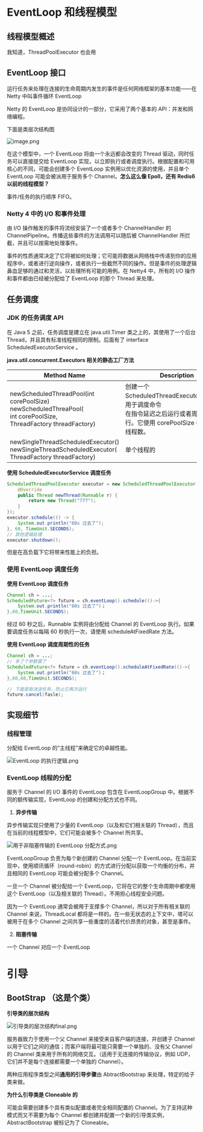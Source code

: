 # EventLoop 和线程模型

## 线程模型概述

我知道，ThreadPoolExecutor 也会用

## EventLoop 接口

运行任务来处理在连接的生命周期内发生的事件是任何网络框架的基本功能——在 Netty 中叫事件循环 EventLoop

Netty 的 EventLoop 是协同设计的一部分，它采用了两个基本的 API：并发和网络编程。

下面是类层次结构图

![image.png](https://i.loli.net/2020/10/26/ToMYKXFHf4SlZEj.png)

在这个模型中，一个 EventLoop 将由一个永远都会改变的 Thread 驱动，同时任务可以直接提交给 EventLoop 实现，以立即执行或者调度执行。根据配置和可用核心的不同，可能会创建多个 EventLoop 实例用以优化资源的使用，并且单个 EventLoop 可能会被派用于服务多个 Channel。**怎么这么像 Epoll，还有 Redis6 以前的线程模型？**

事件/任务的执行顺序 FIFO。

### Netty 4 中的 I/O 和事件处理

由 I/O 操作触发的事件将流经安装了一个或者多个 ChannelHandler 的 ChannelPipeline。传播这些事件的方法调用可以随后被 ChannelHandler 所拦截，并且可以按需地处理事件。

事件的性质通常决定了它将被如何处理；它可能将数据从网络栈中传递到你的应用程序中，或者进行逆向操作，或者执行一些截然不同的操作。但是事件的处理逻辑鼻血足够的通过和灵活，以处理所有可能的用例。在 Netty4  中，所有的 I/O 操作和事件都由已经被分配给了 EventLoop 的那个 Thread 来处理。

## 任务调度

### JDK 的任务调度 API

在 Java 5 之前，任务调度是建立在 java.util.Timer 类之上的，其使用了一个后台 Thread，并且具有标准线程相同的限制。后面有了 interface ScheduledExecutorService 。

**java.util.concurrent.Executors 相关的静态工厂方法**

| Method Name                                                  | Description                                                  |
| ------------------------------------------------------------ | ------------------------------------------------------------ |
| newScheduledThreadPool(int corePoolSize)<br/>newScheduledThreaPool(<br/>int  corePoolSize,<br/>ThreadFactory threadFactory) | 创建一个 ScheduledThreadExecutorService，用于调度命令<br/>在指令延迟之后运行或者周期性地执行。它使用 corePoolSize 参数来计算线程数。 |
| newSingleThreadScheduledExecutor()<br/>newSingleThreadScheduledExecutor(<br/>ThreadFactory threadFactory) | 单个线程的                                                   |

**使用 ScheduledExecutorService 调度任务**

```java
ScheduledThreadPoolExecutor executor = new ScheduledThreadPoolExecutor(5, new ThreadFactory() {
    @Override
    public Thread newThread(Runnable r) {
        return new Thread("777");
    }
});
executor.schedule(() -> {
    System.out.println("60s 过去了");
}, 60, TimeUnit.SECONDS);
// 其他逻辑处理
executor.shutdown();
```

但是在高负载下它将带来性能上的负担。

### 使用 EventLoop 调度任务

**使用 EventLoop 调度任务**

```java
Channel ch = ...;
ScheduledFuture<?> future = ch.eventLoop().schedule(()->{
    System.out.println("60s 过去了")；
},60,TimeUnit.SECONDS);
```

经过 60 秒之后，Runnable 实例将由分配给 Channel 的 EventLoop 执行。如果要调度任务以每隔 60 秒执行一次，请使用 scheduleAtFixedRate 方法。

**使用 EventLoop 调度周期性的任务**

```java
Channel ch = ...;
// 多了个参数罢了
ScheduledFuture<?> future = ch.eventLoop().scheduleAtFixedRate(()->{
    System.out.println("60s 过去了")；
},60,60,TimeUnit.SECONDS);

// 下面是取消该任务，防止它再次运行
future.cancel(fasle);
```

## 实现细节

### 线程管理

分配给 EventLoop 的“主线程”来确定它的卓越性能。

![EventLoop 的执行逻辑.png](https://i.loli.net/2020/10/26/qGOiSYwLXRz3AUd.png)

### EventLoop 线程的分配

服务于 Channel 的 I/O 事件的 EventLoop 包含在 EventLoopGroup 中。根据不同的额传输实现，EventLoop 的创建和分配方式也不同。

1. **异步传输**

异步传输实现只使用了少量的 EventLoop（以及和它们相关联的 Thread），而且在当前的线程模型中，它们可能会被多个 Channel 所共享。

![用于非阻塞传输的 EventLoop 分配方式.png](https://i.loli.net/2020/10/26/TMzRphOuDAVJanN.png)

EventLoopGroup 负责为每个新创建的 Channel 分配一个 EventLoop。在当前实现中，使用顺讯循环（round-robin）的方式进行分配以获取一个均衡的分布，并且相同的 EventLoop 可能会被分配多个 Channel。

一旦一个 Channel 被分配给一个 EventLoop，它将在它的整个生命周期中都使用这个 EventLoop（以及相关联的 Thread）。不用担心线程安全问题。

因为一个 EventLoop 通常会被用于支撑多个 Channel，所以对于所有相关联的 Channel 来说，ThreadLocal 都将是一样的。在一些无状态的上下文中，塔可以被用于在多个 Channel 之间共享一些重度的活着代价昂贵的对象，甚至是事件。

2. **阻塞传输**

一个 Channel 对应一个 EventLoop



# 引导

## BootStrap （这是个类）

**引导类的层次结构**

![引导类的层次结构final.png](https://i.loli.net/2020/10/26/9fwLeMHB17nGV4X.png)



服务器致力于使用一个父 Channel 来接受来自客户端的连接，并创建子 Channel 以用于它们之间的通信；而客户端将最可能只需要一个单独的、没有父 Channel 的 Channel 类来用于所有的网络交互。（适用于无连接的传输协议，例如 UDP，它们并不是每个连接都需要一个单独的 Channel）。

两种应用程序类型之间**通用的引导步骤**由 AbtractBootstrap 来处理，特定的给子类来做。

**为什么引导类是 Cloneable 的**

可能会需要创建多个具有类似配置或者完全相同配置的 Channel。为了支持这种模式而又不需要为每个 Channel 都创建并配置一个新的引导类实例，AbstractBootstrap 被标记为了 Cloneable。